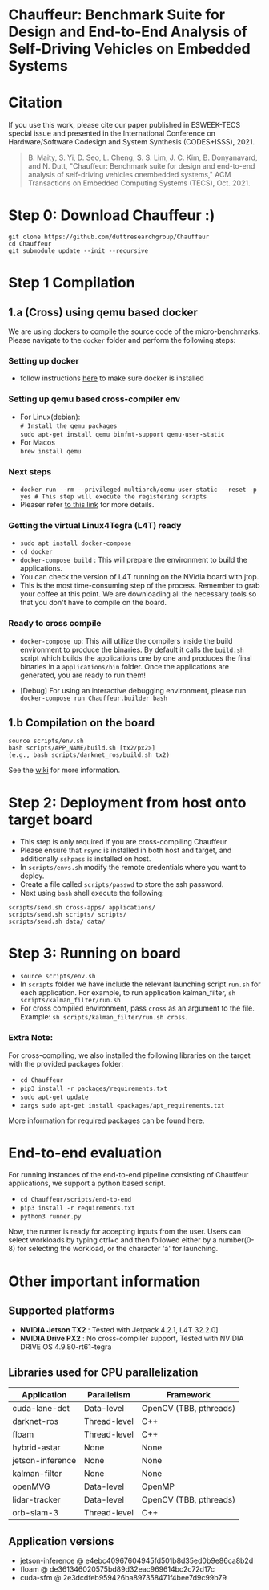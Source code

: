 # Chauffeur: Benchmark Suite for Design and End-to-End Analysis of Self-Driving Vehicles on Embedded Systems

# Citation
If you use this work, please cite our paper published in ESWEEK-TECS special issue and presented in the International Conference on Hardware/Software Codesign and System Synthesis (CODES+ISSS), 2021.

> B.  Maity,  S.  Yi,  D.  Seo,  L.  Cheng,  S. S.  Lim,  J. C.  Kim,  B.  Donyanavard,  and  N.  Dutt, "Chauffeur:  Benchmark  suite  for  design  and  end-to-end  analysis  of  self-driving  vehicles  onembedded systems," ACM Transactions on Embedded Computing Systems (TECS), Oct. 2021.


# Step 0: Download Chauffeur :)
```
git clone https://github.com/duttresearchgroup/Chauffeur
cd Chauffeur
git submodule update --init --recursive
```
# Step 1 Compilation
## 1.a (Cross)  using qemu based docker
We are using dockers to compile the source code of the micro-benchmarks. Please navigate to the `docker` folder and perform the following steps:

### Setting up docker
* follow instructions [here](https://docs.docker.com/engine/install/ubuntu/) to make sure docker is installed

### Setting up qemu based cross-compiler env
*  For Linux(debian):<br />
`# Install the qemu packages`<br />
`sudo apt-get install qemu binfmt-support qemu-user-static`
*  For Macos<br />
`brew install qemu`
### Next steps
* `docker run --rm --privileged multiarch/qemu-user-static --reset -p yes # This step will execute the registering scripts`
* Pleaser refer [to this link](https://www.stereolabs.com/docs/docker/building-arm-container-on-x86/) for more details. 

### Getting the virtual Linux4Tegra (L4T) ready
* `sudo apt install docker-compose`
* `cd docker`
* `docker-compose build` : This will prepare the environment to build the applications.
* You can check the version of L4T running on the NVidia board with jtop. 
* This is the most time-consuming step of the process. Remember to grab your coffee at this point. We are downloading all the necessary tools so that you don't have to compile on the board.
<!-- Download the correct cross compiler corresponding to the L4T version from nvidia's website and place it inside the `cross-compiler` folder. Now this folder should look like this:

![](data/folder-layout.jpg) -->
### Ready to cross compile
* `docker-compose up`: This will utilize the compilers inside the build environment to produce the binaries. By default it calls the `build.sh` script which builds the applications one by one and produces the final binaries in a `applications/bin` folder. Once the applications are generated, you are ready to run them!

* [Debug] For using an interactive debugging environment, please run `docker-compose run Chauffeur.builder bash`

## 1.b Compilation on the board
```
source scripts/env.sh
bash scripts/APP_NAME/build.sh [tx2/px2>] 
(e.g., bash scripts/darknet_ros/build.sh tx2)
```

See the [wiki](https://github.com/duttresearchgroup/Chauffeur/wiki) for more information.
# Step 2: Deployment from host onto target board
* This step is only required if you are cross-compiling Chauffeur
* Please ensure that `rsync` is installed in both host and target, and additionally `sshpass` is installed on host. 
* In `scripts/envs.sh` modify the remote credentials where you want to deploy. 
* Create a file called `scripts/passwd` to store the ssh password.
* Next using `bash` shell execute the following:
```
scripts/send.sh cross-apps/ applications/
scripts/send.sh scripts/ scripts/
scripts/send.sh data/ data/
```
# Step 3: Running on board
* `source scripts/env.sh`
* In `scripts` folder we have include the relevant launching script `run.sh` for each application. For example, to run application kalman_filter, `sh scripts/kalman_filter/run.sh`
* For cross compiled environment, pass `cross` as an argument to the file. Example:  `sh scripts/kalman_filter/run.sh cross`.
### Extra Note:
For cross-compiling, we also installed the following libraries on the target with the provided packages folder:
* `cd Chauffeur`
* `pip3 install -r packages/requirements.txt`
* `sudo apt-get update`
* `xargs sudo apt-get install <packages/apt_requirements.txt`

More information for required packages can be found [here](packages/breakdown.md).
# End-to-end evaluation
For running instances of the end-to-end pipeline consisting of Chauffeur applications, we support a python based script. 
* `cd Chauffeur/scripts/end-to-end`
* `pip3 install -r requirements.txt`
* `python3 runner.py`
 
Now, the runner is ready for accepting inputs from the user.
Users can select workloads by typing ctrl+c and then followed either by a number(0-8) for selecting the workload, or the character 'a' for launching.

# Other important information
## Supported platforms
- **NVIDIA Jetson TX2** : Tested with Jetpack 4.2.1, L4T 32.2.0]
- **NVIDIA Drive PX2** : No cross-compiler support, Tested with NVIDIA DRIVE OS 4.9.80-rt61-tegra
## Libraries used for CPU parallelization
| Application | Parallelism | Framework   |
| ----------- | ----------- | ----------- |
| cuda-lane-det | Data-level    | OpenCV (TBB, pthreads) |
| darknet-ros   | Thread-level  | C++ |
| floam         | Thread-level  | C++ | 
| hybrid-astar  | None          | None | 
| jetson-inference  | None      | None | 
| kalman-filter | None          | None | 
| openMVG       | Data-level    | OpenMP | 
| lidar-tracker | Data-level    | OpenCV (TBB, pthreads) | 
| orb-slam-3    | Thread-level  | C++ | 
## Application versions
- jetson-inference @ e4ebc40967604945fd501b8d35ed0b9e86ca8b2d
- floam @ de361346020575bd89d32eac969614bc2c72d17c
- cuda-sfm @ 2e3dcdfeb959426ba897358471f4bee7d9c99b79
